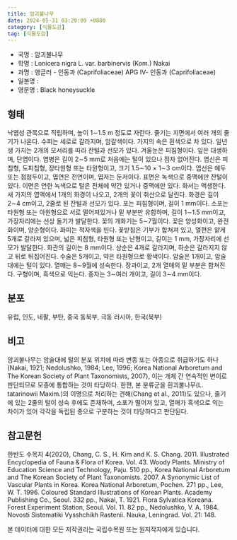```yaml
---
title: 암괴불나무
date: 2024-05-31 03:20:09 +0800
category: [식물도감]
tag: [식물도감]
---
```




- 국명 : 암괴불나무
- 학명 : Lonicera nigra L. var. barbinervis (Kom.) Nakai
- 과명 : 앵글러 - 인동과 (Caprifoliaceae) APG Ⅳ- 인동과 (Caprifoliaceae)
- 일본명 : 
- 영문명 : Black honeysuckle


## 형태
낙엽성 관목으로 직립하며, 높이 1∼1.5 m 정도로 자란다. 줄기는 지면에서 여러 개의 줄기가 나온다. 수피는 세로로 갈라지며, 암갈색이다. 가지의 속은 흰색으로 차 있다. 일년생 가지는 2개의 모서리를 따라 잔털과 선모가 있다. 겨울눈은 피침형이다. 잎은 대생하며, 단엽이다. 엽병은 길이 2∼5 mm로 처음에는 털이 있으나 점차 없어진다. 엽신은 피침형, 도피침형, 장타원형 또는 타원형이고, 크기 1.5∼10 × 1∼3 cm이다. 엽선은 예두 또는 점첨두이고, 엽연은 전연이며, 엽저는 둔저이다. 표면은 녹색으로 중맥에만 잔털이 있다. 이면은 연한 녹색으로 털은 전체에 약간 있거나 중맥에만 있다. 화서는 액생한다. 새 가지의 엽액에서 1개의 화경이 나오고, 2개의 꽃이 취산으로 달린다. 화경은 길이 2∼4 cm이고, 2줄로 된 잔털과 선모가 있다. 포는 피침형이며, 길이 1 mm이다. 소포는 타원형 또는 아원형으로 서로 떨어져있거나 밑 부분만 유합하며, 길이 1∼1.5 mm이고, 가장자리에는 선상 돌기가 발달한다. 꽃의 개화기는 5∼7월이다. 꽃은 양성화이고, 완전화이며, 양순형이다. 화피는 적자색을 띤다. 꽃받침은 기부가 합쳐져 있고, 열편은 얕게 5개로 갈라져 있으며, 넓은 피침형, 타원형 또는 난형이고, 길이는 1 mm, 가장자리에 선모가 발달한다. 화관의 길이는 8 mm이다. 상순은 4개로 갈라지며, 하순은 갈라지지 않고 뒤로 뒤집어진다. 수술은 5개이고, 약은 타원형으로 황색이다. 암술은 1개이고, 암술대에는 털이 있다. 열매는 8∼9월에 성숙한다. 장과이고, 2개 열매의 밑 부분은 합쳐진다. 구형이며, 흑색으로 익는다. 종자는 3∼여러 개이고, 길이 3∼4 mm이다.
## 분포
유럽, 인도, 네팔, 부탄, 중국 동북부, 극동 러시아, 한국(북부)
## 비고
암괴불나무는 암술대에 털의 분포 위치에 따라 변종 또는 아종으로 취급하기도 하나(Nakai, 1921; Nedolushko, 1984; Lee, 1996; Korea National Arboretum and The Korean Society of Plant Taxonomists, 2007), 이는 개체 간 연속적인 변이로 판단되므로 모종에 통합하는 것이 타당하다. 한편, 본 분류군을 흰괴불나무(L. tatarinowii Maxim.)의 이명으로 처리하는 견해(Chang et al., 2011)도 있으나, 줄기에 있는 2줄의 털이 성숙 후에도 존재하며, 소포가 떨어져 있고, 열매가 흑색으로 익는 차이가 있어 각각을 독립된 종으로 구분하는 것이 타당하다고 판단된다.
## 참고문헌
한반도 수목지 4(2020), Chang, C. S., H. Kim and K. S. Chang. 2011. Illustrated Encyclopedia of Fauna & Flora of Korea. Vol. 43. Woody Plants. Ministry of Education Science and Technology, Paju. 510 pp., Korea National Arboretum and The Korean Society of Plant Taxonomists. 2007. A Synonymic List of Vascular Plants in Korea. Korea National Arboretum, Pochen. 271 pp., Lee, W. T. 1996. Coloured Standard Illustrations of Korean Plants. Academy Publishing Co., Seoul. 332 pp., Nakai, T. 1921. Flora Sylvatica Koreana. Forest Experiment Station, Seoul. Vol. 11. 82 pp., Nedolushko, V. A. 1984. Novosti Sistematiki Vysshchikh Rastenii. Nauka, Leningrad. Vol. 21: 148.






본 데이터에 대한 모든 저작권리는 국립수목원 또는 원저작자에게 있습니다.
